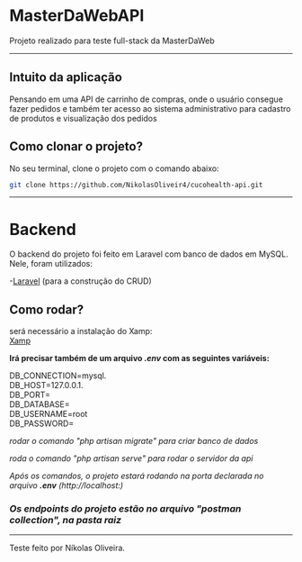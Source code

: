 # MasterDaWebAPI

Projeto realizado para teste full-stack da MasterDaWeb

---

## Intuito da aplicação

Pensando em uma API de carrinho de compras, onde o usuário consegue fazer pedidos e também ter acesso ao sistema administrativo para cadastro de produtos e visualização dos pedidos

## Como clonar o projeto?

No seu terminal, clone o projeto com o comando abaixo:

```bash
git clone https://github.com/NikolasOliveir4/cucohealth-api.git
```
---

# Backend

O backend do projeto foi feito em Laravel com banco de dados em MySQL.
Nele, foram utilizados:

-[Laravel](https://laravel.com/docs/10.x/installation) (para a construção do CRUD)


## Como rodar?
será necessário a instalação do Xamp:  
[Xamp](https://www.apachefriends.org/pt_br/download.html)

**Irá precisar também de um arquivo _.env_ com as seguintes variáveis:**  

DB_CONNECTION=mysql.  
DB_HOST=127.0.0.1.  
DB_PORT=<porta escolhida no xampp>  
DB_DATABASE= <nome do banco de dados>  
DB_USERNAME=root  
DB_PASSWORD=  

_rodar o comando "php artisan migrate" para criar banco de dados_

_roda o comando "php artisan serve" para rodar o servidor da api_

_Após os comandos, o projeto estará rodando na porta declarada no arquivo **.env** (http://localhost:<numero-da-porta>)_

### _Os endpoints do projeto estão no arquivo "postman collection", na pasta raiz_

---


Teste feito por Níkolas Oliveira.
